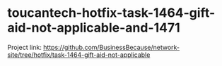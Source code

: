 # toucantech-hotfix-task-1464-gift-aid-not-applicable-and-1471
Project link: https://github.com/BusinessBecause/network-site/tree/hotfix/task-1464-gift-aid-not-applicable
